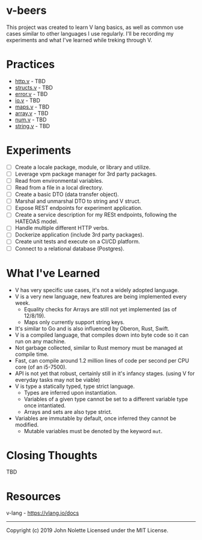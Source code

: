 # v-beers

This project was created to learn V lang basics, as well as common use cases similar to other languages I use regularly. I'll be recording my experiments and what I've learned while treking through V.

# Practices

* [http.v]() - TBD
* [structs.v]() - TBD
* [error.v]() - TBD
* [io.v]() - TBD
* [maps.v]() - TBD
* [array.v]() - TBD
* [num.v]() - TBD
* [string.v]() - TBD

# Experiments

* [ ] Create a locale package, module, or library and utilize.
* [ ] Leverage vpm package manager for 3rd party packages.
* [ ] Read from environmental variables.
* [ ] Read from a file in a local directory.
* [ ] Create a basic DTO (data transfer object).
* [ ] Marshal and unmarshal DTO to string and V struct.
* [ ] Expose REST endpoints for experiment application.
* [ ] Create a service description for my RESt endpoints, following the HATEOAS model.
* [ ] Handle multiple different HTTP verbs.
* [ ] Dockerize application (include 3rd party packages).
* [ ] Create unit tests and execute on a CI/CD platform.
* [ ] Connect to a relational database (Postgres).

# What I've Learned

* V has very specific use cases, it's not a widely adopted language.
* V is a very new language, new features are being implemented every week.
  * Equality checks for Arrays are still not yet implemented (as of 12/8/19).
  * Maps only currently support string keys.
* It's similar to Go and is also influenced by Oberon, Rust, Swift.
* V is a compiled language, that compiles down into byte code so it can run on any machine.
* Not garbage collected, similar to Rust memory must be managed at compile time.
* Fast, can compile around 1.2 million lines of code per second per CPU core (of an i5-7500).
* API is not yet that robust, certainly still in it's infancy stages. (using V for everyday tasks may not be viable)
* V is type a statically typed, type strict language.
  * Types are inferred upon instantiation.
  * Variables of a given type cannot be set to a different variable type once intantiated.
  * Arrays and sets are also type strict.
* Variables are immutable by default, once inferred they cannot be modified.
  * Mutable variables must be denoted by the keyword `mut`.

# Closing Thoughts

TBD

# Resources

v-lang - https://vlang.io/docs

---

Copyright (c) 2019 John Nolette Licensed under the MIT License.
